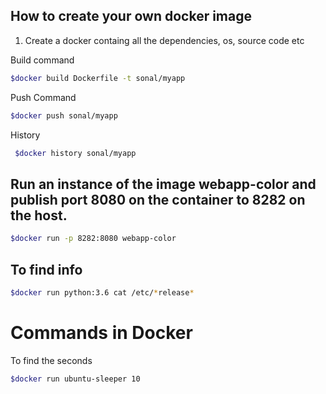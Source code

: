 ## How to create your own docker image

1. Create a docker containg all the dependencies, os, source code etc

Build command
```bash 
$docker build Dockerfile -t sonal/myapp
```

Push Command 

```bash 
$docker push sonal/myapp
```

History

```bash
 $docker history sonal/myapp
```

## Run an instance of the image webapp-color and publish port 8080 on the container to 8282 on the host.

```bash
$docker run -p 8282:8080 webapp-color
```

## To find info
```bash
$docker run python:3.6 cat /etc/*release*
```

# Commands in Docker

To find the seconds
```bash
$docker run ubuntu-sleeper 10
```